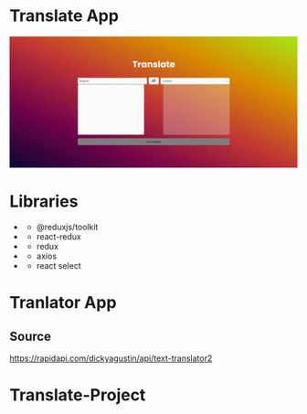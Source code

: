 # Translate App

![](translate.gif)

# Libraries

- - @reduxjs/toolkit
- - react-redux
- - redux
- - axios
- - react select

# Tranlator App

## Source

https://rapidapi.com/dickyagustin/api/text-translator2

# Translate-Project
